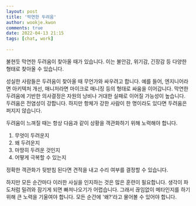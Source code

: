 ```yaml
---  
layout: post  
title: '막연한 두려움'  
author: wookje.kwon  
comments: true  
date: 2022-04-13 21:15  
tags: [chat, work]  
  
---  
```


불현듯 막연한 두려움이 찾아올 때가 있습니다. 이는 불안감, 위기감, 긴장감 등 다양한 형태로 찾아올 수 있습니다.  

성실한 사람들은 두려움이 찾아올 때 무언가와 싸우려고 합니다. 예를 들어, 엔지니어라면 아키텍처 개선, 매니저라면 마이크로 매니징 등의 형태로 싸움을 이어갑니다. 막연한 두려움에 기반한 의사결정은 자원의 낭비나 거대한 실패로 이어질 가능성이 높습니다. 두려움은 전염성이 강합니다. 하지만 항체가 강한 사람이 한 명이라도 있다면 두려움은 퍼지지 않습니다.

두려움이 느껴질 때는 항상 다음과 같이 상황을 객관화하기 위해 노력해야 합니다.  

1. 무엇이 두려운지  
2. 왜 두려운지  
3. 마땅히 두려운 것인지  
4. 어떻게 극복할 수 있는지  

정확한 객관화가 뒷받침 된다면 견적을 내고 수리 여부를 결정할 수 있습니다.  

하지만 모든 순간마다 이러한 사실을 인지하는 것은 많은 훈련이 필요합니다. 생각이 파도처럼 밀려와 잠기게 되면 빠져나오기가 어렵습니다. 그래서 끊임없이 메타인지를 하기 위해 큰 노력을 기울여야 합니다. 모든 순간에 '왜?'라고 물어볼 수 있어야 합니다.  
